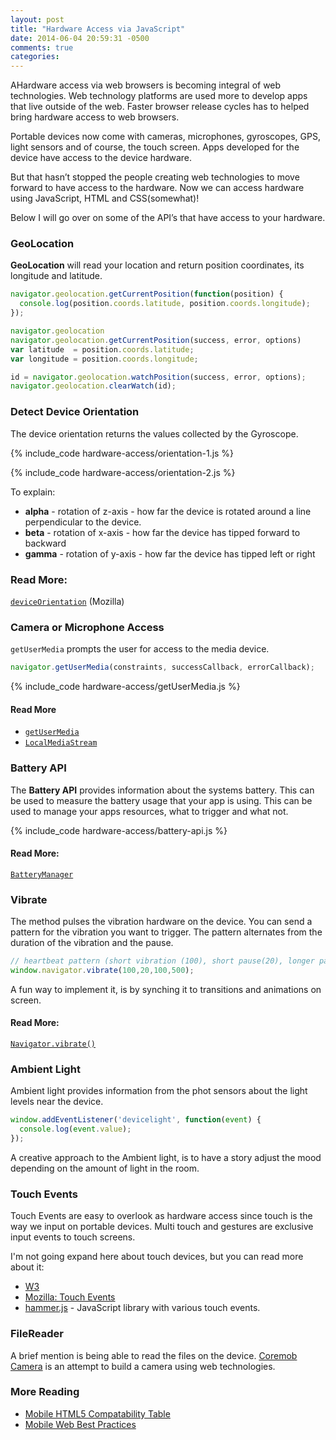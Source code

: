 ```yaml
---
layout: post
title: "Hardware Access via JavaScript"
date: 2014-06-04 20:59:31 -0500
comments: true
categories:
---
```


AHardware access via web browsers is becoming integral of web technologies.
Web technology platforms are used more to develop apps that live outside of the
web. Faster browser release cycles has to helped bring hardware access to web browsers.

Portable devices now come with cameras, microphones, gyroscopes, GPS, light sensors
and of course, the touch screen. Apps developed for the device have access to the device hardware.

But that hasn’t stopped the people creating web technologies to move forward to
have access to the hardware. Now we can access hardware using JavaScript, HTML and CSS(somewhat)!

Below I will go over on some of the API’s that have access to your hardware.

### GeoLocation
**GeoLocation** will read your location and return position coordinates, its
longitude and latitude.

```js
navigator.geolocation.getCurrentPosition(function(position) {
  console.log(position.coords.latitude, position.coords.longitude);
});

navigator.geolocation
navigator.geolocation.getCurrentPosition(success, error, options)
var latitude  = position.coords.latitude;
var longitude = position.coords.longitude;

id = navigator.geolocation.watchPosition(success, error, options);
navigator.geolocation.clearWatch(id);
```


### Detect Device Orientation
The device orientation returns the values collected by the Gyroscope.

{% include_code hardware-access/orientation-1.js %}

{% include_code hardware-access/orientation-2.js %}

To explain:

* **alpha** - rotation of z-axis - how far the device is rotated around a line perpendicular to the device.
* **beta** - rotation of x-axis - how far the device has tipped forward to backward
* **gamma** - rotation of y-axis - how far the device has tipped left or right

### Read More:
[`deviceOrientation`](https://developer.mozilla.org/en-US/docs/Web/Reference/Events/deviceorientation) (Mozilla)


### Camera or Microphone Access

`getUserMedia` prompts the user for access to the media device.

```js
navigator.getUserMedia(constraints, successCallback, errorCallback);
```

{% include_code hardware-access/getUserMedia.js %}

#### Read More
* [`getUserMedia`](https://developer.mozilla.org/en-US/docs/Web/API/Navigator-42)
* [`LocalMediaStream`](https://developer.mozilla.org/en-US/docs/WebRTC/MediaStream_API#LocalMediaStream)



### Battery API
The **Battery API** provides information about the systems battery. This can be
used to measure the battery usage that your app is using. This can be used to
manage your apps resources, what to trigger and what not.

{% include_code hardware-access/battery-api.js %}

#### Read More:
[`BatteryManager`](https://developer.mozilla.org/en-US/docs/Web/API/BatteryManager)


### Vibrate
The method pulses the vibration hardware on the device. You can send a pattern for
the vibration you want to trigger. The pattern alternates from the duration of the
vibration and the pause.

```js
// heartbeat pattern (short vibration (100), short pause(20), longer pause(500))
window.navigator.vibrate(100,20,100,500);
```

A fun way to implement it, is by synching it to transitions and animations on screen.

#### Read More:
[`Navigator.vibrate()`](https://developer.mozilla.org/en-US/docs/Web/API/Navigator-31)


### Ambient Light
Ambient light provides information from the phot sensors about the light levels
near the device.

```js
window.addEventListener('devicelight', function(event) {
  console.log(event.value);
});
```
A creative approach to the Ambient light, is to have a story adjust the mood depending
on the amount of light in the room.


### Touch Events
Touch Events are easy to overlook as hardware access since touch is the way we input
on portable devices. Multi touch and gestures are exclusive input events to touch screens.

I'm not going expand here about touch devices, but you can read more about it:
* [W3 ](http://www.w3.org/TR/2013/REC-touch-events-20131010/)
* [Mozilla: Touch Events](https://developer.mozilla.org/en-US/docs/Web/Guide/Events/Touch_events)
* [hammer.js](http://eightmedia.github.io/hammer.js/) - JavaScript library with various touch events.

### FileReader
A brief mention is being able to read the files on the device. [Coremob Camera](https://github.com/coremob/camera)
is an attempt to build a camera using web technologies.

### More Reading
* [Mobile HTML5 Compatability Table](http://mobilehtml5.org/)
* [Mobile Web Best Practices](http://www.w3.org/TR/2010/REC-mwabp-20101214/)